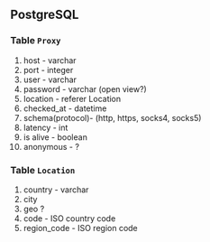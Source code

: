 ## PostgreSQL

### Table `Proxy`
<ol>
    <li> host - varchar</li>
    <li>port - integer</li>
    <li>user - varchar </li>
    <li>password - varchar (open view?)</li>
    <li>location - referer Location</li>
    <li>checked_at - datetime</li>
    <li>schema(protocol)- (http, https, socks4, socks5)</li>
    <li>latency - int</li>
    <li>is alive - boolean</li>
    <li>anonymous - ?</li>
</ol>


### Table `Location`
<ol>
    <li>country - varchar</li>
    <li>city</li>
    <li>geo ?</li>
    <li>code - ISO country code</li>
    <li>region_code - ISO region code</li>
</ol>